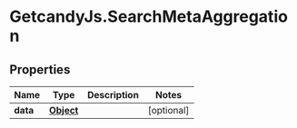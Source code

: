 # GetcandyJs.SearchMetaAggregation

## Properties

Name | Type | Description | Notes
------------ | ------------- | ------------- | -------------
**data** | [**Object**](.md) |  | [optional] 


